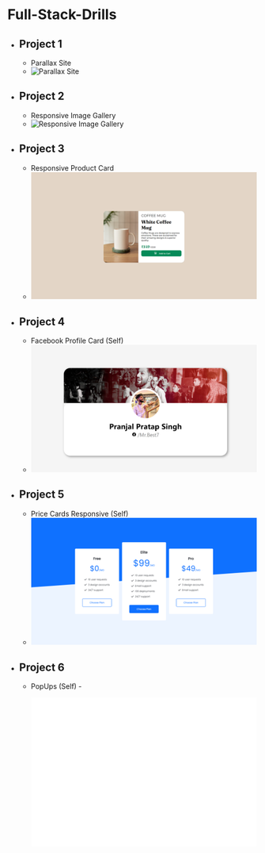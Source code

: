 # Full-Stack-Drills

 - Project 1
	 - 
	 - Parallax Site
	 - ![Parallax Site](https://github.com/yyppsk/Full-Stack-Drills/blob/master/Project%20Display/Parallax.gif?raw=true)
 - Project 2
	 - 
	 - Responsive Image Gallery
	 - ![Responsive Image Gallery](https://github.com/yyppsk/Full-Stack-Drills/blob/master/Project%20Display/Gallery.gif?raw=true)
 - Project 3
	-
	- Responsive Product Card
	 - ![Responsive Product Card](https://github.com/yyppsk/Full-Stack-Drills/blob/master/Project%20Display/Product%20Cart.png?raw=true)
 - Project 4
	-
	- Facebook Profile Card (Self)
	 - ![Facebook Profile Card](https://github.com/yyppsk/Full-Stack-Drills/blob/master/Own%20Trials/Facebook%20Profile%20Card/FacebookCardClone.png?raw=true)
 - Project 5
	-
	- Price Cards Responsive (Self)
	 - ![Price Cards Responsive](https://github.com/yyppsk/Full-Stack-Drills/blob/master/Own%20Trials/Responsive%20Price%20Cards/Responsive%20Price%20Cards.png?raw=true)
- Project 6
	-
	- PopUps (Self)
	-<p align="center">
	  <img src="https://raw.githubusercontent.com/yyppsk/Full-Stack-Drills/master/Own%20Trials/PopUps/popup.gif" />
	</p>
